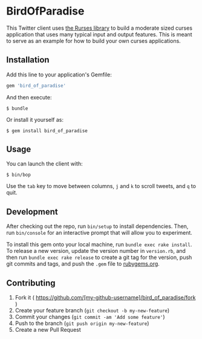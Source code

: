 # BirdOfParadise

This Twitter client uses [the Rurses library](https://github.com/JEG2/rurses) to build a moderate sized curses application that uses many typical input and output features.  This is meant to serve as an example for how to build your own curses applications.

## Installation

Add this line to your application's Gemfile:

```ruby
gem 'bird_of_paradise'
```

And then execute:

    $ bundle

Or install it yourself as:

    $ gem install bird_of_paradise

## Usage

You can launch the client with:

    $ bin/bop

Use the `tab` key to move between columns, `j` and `k` to scroll tweets, and `q` to quit.

## Development

After checking out the repo, run `bin/setup` to install dependencies. Then, run `bin/console` for an interactive prompt that will allow you to experiment.

To install this gem onto your local machine, run `bundle exec rake install`. To release a new version, update the version number in `version.rb`, and then run `bundle exec rake release` to create a git tag for the version, push git commits and tags, and push the `.gem` file to [rubygems.org](https://rubygems.org).

## Contributing

1. Fork it ( https://github.com/[my-github-username]/bird_of_paradise/fork )
2. Create your feature branch (`git checkout -b my-new-feature`)
3. Commit your changes (`git commit -am 'Add some feature'`)
4. Push to the branch (`git push origin my-new-feature`)
5. Create a new Pull Request
